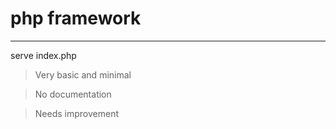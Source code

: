 # php framework
***
serve index.php

>Very basic and minimal  

>No documentation  

>Needs improvement  
